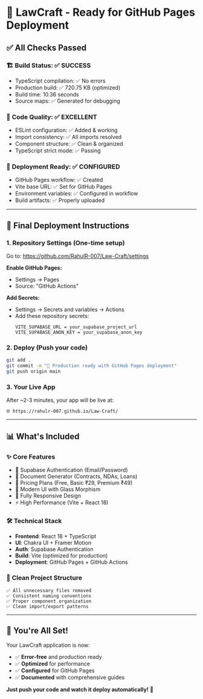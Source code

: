 # 🎉 LawCraft - Ready for GitHub Pages Deployment

## ✅ **All Checks Passed**

### 🏗️ **Build Status**: ✅ SUCCESS
- TypeScript compilation: ✅ No errors
- Production build: ✅ 720.75 KB (optimized)
- Build time: 10.36 seconds
- Source maps: ✅ Generated for debugging

### 🔧 **Code Quality**: ✅ EXCELLENT
- ESLint configuration: ✅ Added & working
- Import consistency: ✅ All imports resolved
- Component structure: ✅ Clean & organized
- TypeScript strict mode: ✅ Passing

### 🚀 **Deployment Ready**: ✅ CONFIGURED
- GitHub Pages workflow: ✅ Created
- Vite base URL: ✅ Set for GitHub Pages
- Environment variables: ✅ Configured in workflow
- Build artifacts: ✅ Properly uploaded

---

## 🎯 **Final Deployment Instructions**

### 1. **Repository Settings** (One-time setup)
Go to: https://github.com/RahulR-007/Law-Craft/settings

**Enable GitHub Pages:**
- Settings → Pages
- Source: "GitHub Actions"

**Add Secrets:**
- Settings → Secrets and variables → Actions
- Add these repository secrets:
  ```
  VITE_SUPABASE_URL = your_supabase_project_url
  VITE_SUPABASE_ANON_KEY = your_supabase_anon_key
  ```

### 2. **Deploy** (Push your code)
```bash
git add .
git commit -m "🚀 Production ready with GitHub Pages deployment"
git push origin main
```

### 3. **Your Live App**
After ~2-3 minutes, your app will be live at:
```
🌐 https://rahulr-007.github.io/Law-Craft/
```

---

## 📊 **What's Included**

### ✨ **Core Features**
- 🔐 Supabase Authentication (Email/Password)
- 📄 Document Generator (Contracts, NDAs, Loans)
- 💎 Pricing Plans (Free, Basic ₹29, Premium ₹49)
- 🎨 Modern UI with Glass Morphism
- 📱 Fully Responsive Design
- ⚡ High Performance (Vite + React 18)

### 🛠️ **Technical Stack**
- **Frontend**: React 18 + TypeScript
- **UI**: Chakra UI + Framer Motion
- **Auth**: Supabase Authentication
- **Build**: Vite (optimized for production)
- **Deployment**: GitHub Pages + GitHub Actions

### 📁 **Clean Project Structure**
```
✅ All unnecessary files removed
✅ Consistent naming conventions
✅ Proper component organization
✅ Clean import/export patterns
```

---

## 🎊 **You're All Set!**

Your LawCraft application is now:
- ✅ **Error-free** and production ready
- ✅ **Optimized** for performance
- ✅ **Configured** for GitHub Pages
- ✅ **Documented** with comprehensive guides

**Just push your code and watch it deploy automatically!** 🚀
